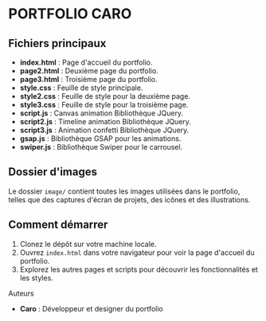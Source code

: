 # PORTFOLIO CARO

## Fichiers principaux

- **index.html** : Page d'accueil du portfolio.
- **page2.html** : Deuxième page du portfolio.
- **page3.html** : Troisième page du portfolio.
- **style.css** : Feuille de style principale.
- **style2.css** : Feuille de style pour la deuxième page.
- **style3.css** : Feuille de style pour la troisième page.
- **script.js** : Canvas animation Bibliothèque JQuery.
- **script2.js** : Timeline animation Bibliothèque JQuery.
- **script3.js** : Animation confetti Bibliothèque JQuery.
- **gsap.js** : Bibliothèque GSAP pour les animations.
- **swiper.js** : Bibliothèque Swiper pour le carrousel.

## Dossier d'images

Le dossier `image/` contient toutes les images utilisées dans le portfolio, telles que des captures d'écran de projets, des icônes et des illustrations.

## Comment démarrer

1. Clonez le dépôt sur votre machine locale.
2. Ouvrez `index.html` dans votre navigateur pour voir la page d'accueil du portfolio.
3. Explorez les autres pages et scripts pour découvrir les fonctionnalités et les styles.

Auteurs

- **Caro** : Développeur et designer du portfolio
